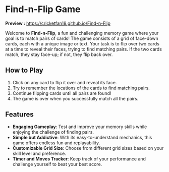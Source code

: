 # Find-n-Flip Game

**Preview :** https://cricketfan18.github.io/Find-n-Flip

Welcome to **Find-n-Flip**, a fun and challenging memory game where your goal is to match pairs of cards! The game consists of a grid of face-down cards, each with a unique image or text. Your task is to flip over two cards at a time to reveal their faces, trying to find matching pairs. If the two cards match, they stay face-up; if not, they flip back over.

## How to Play
1. Click on any card to flip it over and reveal its face.
2. Try to remember the locations of the cards to find matching pairs.
3. Continue flipping cards until all pairs are found!
4. The game is over when you successfully match all the pairs.

## Features
- **Engaging Gameplay**: Test and improve your memory skills while enjoying the challenge of finding pairs.
- **Simple but Addictive**: With its easy-to-understand mechanics, this game offers endless fun and replayability.
- **Customizable Grid Size**: Choose from different grid sizes based on your skill level and preference.
- **Timer and Moves Tracker**: Keep track of your performance and challenge yourself to beat your best score.
